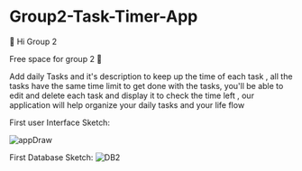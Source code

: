 ﻿# Group2-Task-Timer-App

👋 Hi Group 2

Free space for group 2 🌱

Add daily Tasks and it's description to keep up the time of each task ,
all the tasks have the same time limit to get done with the tasks,
you'll be able to edit and delete each task and display it to check the time left ,
our application will help organize your daily tasks and your life flow

First user Interface Sketch:

![appDraw](https://user-images.githubusercontent.com/75536157/148674729-80672486-238e-4b89-b409-04714d7819ca.png)

First Database Sketch:
![DB2](https://user-images.githubusercontent.com/75536157/148674828-6b7ec6c5-c1c7-40ac-b9a2-f9551ccbe2f8.png)



